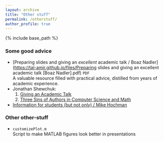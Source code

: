 ```yaml
---
layout: archive
title: "Other stuff"
permalink: /otherstuff/
author_profile: true
---
```


{% include base_path %}

### Some good advice
- [Preparing slides and giving an _excellent_ academic talk / Boaz Nadler](https://tal-amir.github.io/files/Preparing slides and giving an excellent academic talk [Boaz Nadler].pdf) `PDF`  
  A valuable resource filled with practical advice, distilled from years of academic experience.
- Jonathan Shewchuk:
  1. [Giving an Academic Talk](https://people.eecs.berkeley.edu/~jrs/speaking.html)
  2. [Three Sins of Authors in Computer Science and Math](http://www.cs.cmu.edu/~jrs/sins.html)
- [Information for students (but not only) / Mike Hochman](http://math.huji.ac.il/~mhochman/info-for-students.html)

### Other other-stuff
- <a href="https://tal-amir.github.io/files/customizePlot.m" style="text-decoration: none;">`customizePlot.m`</a>  
  Script to make MATLAB figures look better in presentations
